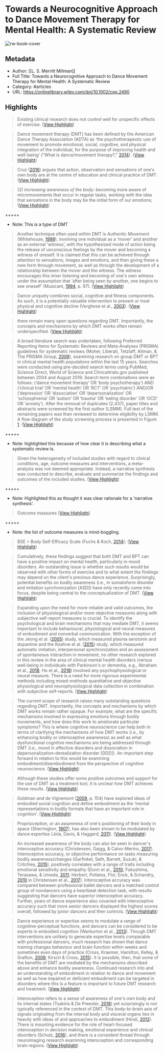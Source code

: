 # Towards a Neurocognitive Approach to Dance Movement Therapy for Mental Health: A Systematic Review

![rw-book-cover](https://onlinelibrary.wiley.com/cms/asset/87ef0b87-b97e-4799-8b71-210cf0ad9ebc/cpp.v28.1.cover.jpg?trick=1691049427415)

## Metadata
- Author: [[L. S. Merritt Millman]]
- Full Title: Towards a Neurocognitive Approach to Dance Movement Therapy for Mental Health: A Systematic Review
- Category: #articles
- URL: https://onlinelibrary.wiley.com/doi/10.1002/cpp.2490

## Highlights

> Existing clinical research does not control well for unspecific effects of exercise. ([View Highlight](https://read.readwise.io/read/01h6x6hbvf3zdvzzgm8gaspwx4))


> Dance movement therapy (DMT) has been defined by the American Dance Therapy Association (ADTA) as ‘the psychotherapeutic use of movement to promote emotional, social, cognitive, and physical integration of the individual, for the purpose of improving health and well-being’ ("What is dance/movement therapy?," [2014](https://onlinelibrary.wiley.com/doi/10.1002/cpp.2490#cpp2490-bib-0118)). ([View Highlight](https://read.readwise.io/read/01h6x6kb1srfdyx5n57q5yzdnw))


> Cruz ([2016](https://onlinelibrary.wiley.com/doi/10.1002/cpp.2490#cpp2490-bib-0020)) argues that action, observation and sensations of one's own body are at the centre of education and clinical practice of DMT. ([View Highlight](https://read.readwise.io/read/01h6x6kfx13hmaq8q1wfdf2xre))


> (2) *increasing awareness of the body*: becoming more aware of micromovements that occur in regular tasks, working with the idea that sensations in the body may be the initial form of our emotions; ([View Highlight](https://read.readwise.io/read/01h6xe1dj1417ecaqw3bet1aa5))


+++++ 
- Note: This is a type of DMT


> Another technique often used within DMT is *Authentic Movement* (Whitehouse, [1999](https://onlinelibrary.wiley.com/doi/10.1002/cpp.2490#cpp2490-bib-0119)), involving one individual as a ‘mover’ and another as an external ‘witness’, with the hypothesized mode of action being the release of unconscious feelings by the mover and becoming a witness of oneself. It is claimed that this can be achieved through attention to sensations, images and emotions, and then giving these a new form through movement, as well as through the development of a relationship between the mover and the witness. The witness encourages this inner listening and becoming of one's own witness under the assumption that ‘after being seen by another, one begins to see oneself’ (Musicant, [1994](https://onlinelibrary.wiley.com/doi/10.1002/cpp.2490#cpp2490-bib-0082), p. 97). ([View Highlight](https://read.readwise.io/read/01h6xe3fzwp3n08nq8cdbmqznk))


> Dance uniquely combines social, cognitive and fitness components. As such, it is a potentially valuable intervention to prevent or treat physical and cognitive decline (Verghese et al., [2003](https://onlinelibrary.wiley.com/doi/10.1002/cpp.2490#cpp2490-bib-0113)). ([View Highlight](https://read.readwise.io/read/01h6xe709b4537v9k8wpzserpr))


> there remain many open questions regarding DMT. Importantly, the concepts and mechanisms by which DMT works often remain underspecified. ([View Highlight](https://read.readwise.io/read/01h6xeb58fk2ypb790dczw9pn7))


> A broad literature search was undertaken, following Preferred Reporting Items for Systematic Reviews and Meta-Analyses (PRISMA) guidelines for systematic reviews (Moher, Liberati, Tetzlaff, Altman, & The PRISMA Group, [2009](https://onlinelibrary.wiley.com/doi/10.1002/cpp.2490#cpp2490-bib-0081)), examining research on group DMT or BPT in clinical mental health populations within the last 15 years. Searches were conducted using pre-decided search terms using PubMed, Science Direct, World of Science and Clinicaltrials.gov published between 2004 and August 2019. Search term combinations were as follows: (‘dance movement therapy’ OR ‘body psychotherapy’) AND (‘clinical trial’ OR ‘mental health’ OR ‘RCT’ OR ‘psychiatric’) AND/OR (‘depression’ OR ‘dissociation’ OR ‘depersonalization’ OR ‘schizophrenia’ OR ‘autism’ OR ‘trauma’ OR ‘eating disorder’ OR ‘OCD’ OR ‘anxiety’). After the removal of duplicates (2,437), paper titles and abstracts were screened by the first author (LSMM). Full text of the remaining papers was then reviewed to determine eligibility by LSMM. A flow diagram of the study screening process is presented in Figure [1](https://onlinelibrary.wiley.com/doi/10.1002/cpp.2490#cpp2490-fig-0001). ([View Highlight](https://read.readwise.io/read/01h6xee87q9zx691k84nhcfm46))


+++++ 
- Note: highlighted this because of how clear it is describing what a systematic review is.


> Given the heterogeneity of included studies with regard to clinical conditions, age, outcome measures and interventions, a meta-analysis was not deemed appropriate. Instead, a narrative synthesis was conducted to describe, evaluate and summarize the findings and outcomes of the included studies. ([View Highlight](https://read.readwise.io/read/01h6xekpveet1f8bpj4tjy2e23))


+++++ 
- Note: Highlighted this as thought it was clear rationale for a 'narrative synthesis'.


> Outcome measures ([View Highlight](https://read.readwise.io/read/01h6xet7wvvq0d5qa9g1qeazer))


+++++ 
- Note: the list of outcome measures is mind-boggling.


> BSE = Body Self-Efficacy Scale (Fuchs & Koch, [2014](https://onlinelibrary.wiley.com/doi/10.1002/cpp.2490#cpp2490-bib-0033)); ([View Highlight](https://read.readwise.io/read/01h6xey9gg0zgw7qe21gskmtkj))


> Cumulatively, these findings suggest that both DMT and BPT can have a positive impact on mental health, particularly in mood disorders. An outstanding issue is whether such results would be observed with other forms of exercise and to what extent the findings may depend on the client's previous dance experience. Surprisingly, potential benefits on bodily awareness (i.e., in somatoform disorder and imitation synchronization [ASD]) have only recently come into focus, despite being central to the conceptualization of DMT. ([View Highlight](https://read.readwise.io/read/01h6xggg8nzndq5x1a45dr6emf))


> Expanding upon the need for more reliable and valid outcomes, the inclusion of physiological and/or more objective measures along with subjective self-report measures is crucial. To identify the psychological and brain mechanisms that may mediate DMT, it seems important to include behavioural, physiological and neural measures of embodiment and nonverbal communication. With the exception of the Jeong et al. ([2005](https://onlinelibrary.wiley.com/doi/10.1002/cpp.2490#cpp2490-bib-0054)) study, which measured plasma serotonin and dopamine and the Koehne et al. ([2015](https://onlinelibrary.wiley.com/doi/10.1002/cpp.2490#cpp2490-bib-0070)) study, which measured automatic imitation, interpersonal synchronization and an assessment of spontaneous interaction in movement, no other research explored in this review in the area of clinical mental health disorders (versus well-being in individuals with Parkinson's or dementia, e.g., Abraham et al., [2018](https://onlinelibrary.wiley.com/doi/10.1002/cpp.2490#cpp2490-bib-0001); Ho et al., [2018](https://onlinelibrary.wiley.com/doi/10.1002/cpp.2490#cpp2490-bib-0050)) involved any psychophysiological or neural measure. There is a need for more rigorous experimental methods including mixed-methods quantitative and objective physiological and neurophysiological data collection in combination with subjective self-reports. ([View Highlight](https://read.readwise.io/read/01h6xgqn2e4qt4ej4hb373cgjs))


> The current scope of research raises many outstanding questions regarding DMT. Importantly, the concepts and mechanisms by which DMT works remain rather opaque. For example, what are the specific mechanisms involved in expressing emotions through bodily movements, and how does this work to ameliorate particular symptoms? This is where cognitive neuroscience can help both in terms of clarifying the mechanisms of how DMT works (i.e., by enhancing bodily or interoceptive awareness) as well as what dysfunctional cognitive mechanisms are being addressed through DMT (i.e., mood in affective disorders and dissociation in depersonalization–derealization disorder [DDD]). An important step forward in relation to this would be examining embodiment/disembodiment from the perspective of cognitive neuroscience. ([View Highlight](https://read.readwise.io/read/01h6xgr0zn55rsb7ch67w4z0md))


> Although these studies offer some positive outcomes and support for the use of DMT as a treatment tool, it is unclear *how* DMT achieves these results. ([View Highlight](https://read.readwise.io/read/01h6xgv55jdtdw51r1q9nsqg50))


> Goldman and de Vignemont ([2009](https://onlinelibrary.wiley.com/doi/10.1002/cpp.2490#cpp2490-bib-0036), p. 154) have explored ideas of embodied social cognition and define embodiment as the ‘mental representations in bodily formats that have an important role in cognition’. ([View Highlight](https://read.readwise.io/read/01h6xh3rzk0tgf576sjt9386s9))


> Proprioception, or an awareness of one's positioning of their body in space (Sherrington, [1907](https://onlinelibrary.wiley.com/doi/10.1002/cpp.2490#cpp2490-bib-0103)), has also been shown to be modulated by dance expertise (Jola, Davis, & Haggard, [2011](https://onlinelibrary.wiley.com/doi/10.1002/cpp.2490#cpp2490-bib-0055)). ([View Highlight](https://read.readwise.io/read/01h6xhcxgh5pm48wtk7yp2tw36))


> An increased awareness of the body can also be seen in dancer's interoceptive accuracy (Christensen, Gaigg, & Calvo-Merino, [2017](https://onlinelibrary.wiley.com/doi/10.1002/cpp.2490#cpp2490-bib-0015)). Interoceptive accuracy, or objective performance on tasks measuring bodily awareness/changes (Garfinkel, Seth, Barrett, Suzuki, & Critchley, [2015](https://onlinelibrary.wiley.com/doi/10.1002/cpp.2490#cpp2490-bib-0035)), positively correlates with a range of traits including emotional sensitivity and empathy (Dunn et al., [2010](https://onlinelibrary.wiley.com/doi/10.1002/cpp.2490#cpp2490-bib-0026); Fukushima, Terasawa, & Umeda, [2011](https://onlinelibrary.wiley.com/doi/10.1002/cpp.2490#cpp2490-bib-0034); Herbert, Pollatos, Flor, Enck, & Schandry, [2010](https://onlinelibrary.wiley.com/doi/10.1002/cpp.2490#cpp2490-bib-0047) in Christensen et al., [2017](https://onlinelibrary.wiley.com/doi/10.1002/cpp.2490#cpp2490-bib-0015)). Interoceptive accuracy was compared between professional ballet dancers and a matched control group of nondancers using a heartbeat detection task, with results suggesting that dancers have superior interoceptive accuracy. Further, years of dance experience also covaried with interoceptive accuracy such that more senior dancers displayed the highest scores overall, followed by junior dancers and then controls. ([View Highlight](https://read.readwise.io/read/01h6xhdxq65h70t4xz0004e105))


> Dance experience or expertise seems to modulate a range of cognitive-perceptual functions, and dancers can be considered to be experts in embodied cognition (Warburton et al., [2013](https://onlinelibrary.wiley.com/doi/10.1002/cpp.2490#cpp2490-bib-0115)). Though DMT interventions are unlikely to generate expertise levels comparable with professional dancers, much research has shown that dance training changes behaviour and brain function within weeks and sometimes even days of practice (Cross, Kraemer, Hamilton, Kelley, & Grafton, [2009](https://onlinelibrary.wiley.com/doi/10.1002/cpp.2490#cpp2490-bib-0019); Kirsch & Cross, [2015](https://onlinelibrary.wiley.com/doi/10.1002/cpp.2490#cpp2490-bib-0063)). It is possible, then, that some of the benefits of DMT are mediated by the mechanisms described above and enhance bodily awareness. Continued research into and an understanding of embodiment in relation to dance and movement as well as how impaired or deficient embodiment can be targeted in disorders where this is a feature is important to future DMT research and treatment. ([View Highlight](https://read.readwise.io/read/01h6zqnvfaej2bbxrjxjp3f2a5))


> Interoception refers to a sense of awareness of one's own body and its internal states (Tsakiris & De Preester, [2018](https://onlinelibrary.wiley.com/doi/10.1002/cpp.2490#cpp2490-bib-0111)) yet surprisingly is not typically referenced in the context of DMT. This body-to-brain axis of signals originating from the internal body and visceral organs ties in heavily with ideas of and approaches to embodiment (Hindi, [2012](https://onlinelibrary.wiley.com/doi/10.1002/cpp.2490#cpp2490-bib-0049)). There is mounting evidence for the role of heart-focused interoception in decision making, emotional experience and clinical disorders (Schulz, [2016](https://onlinelibrary.wiley.com/doi/10.1002/cpp.2490#cpp2490-bib-0100)), and there is a consistent thread through neuroimaging research examining interoception and corresponding brain regions. ([View Highlight](https://read.readwise.io/read/01h6zqrj6t537b3ja377w8ccz9))

